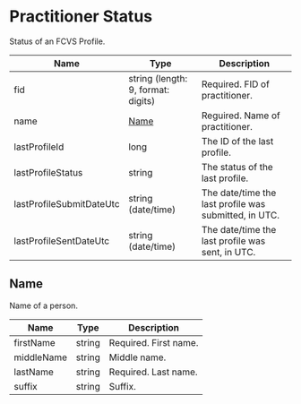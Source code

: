 # Practitioner Status

Status of an FCVS Profile.

| Name | Type | Description |
| - | - | - |
| fid |  string (length: 9, format: digits) | Required. FID of practitioner. |
| name | [Name](#name) | Reguired. Name of practitioner. | 
| lastProfileId | long | The ID of the last profile. |
| lastProfileStatus | string | The status of the last profile. | 
| lastProfileSubmitDateUtc | string (date/time) | The date/time the last profile was submitted, in UTC. | 
| lastProfileSentDateUtc | string (date/time) | The date/time the last profile was sent, in UTC. |

## Name 
Name of a person. 

| Name | Type | Description |
| - | - | - |
| firstName | string | Required. First name. |
| middleName | string | Middle name. |
| lastName | string | Required. Last name. |
| suffix | string | Suffix. |